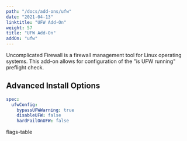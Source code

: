 ```yaml
---
path: "/docs/add-ons/ufw"
date: "2021-04-13"
linktitle: "UFW Add-On"
weight: 57
title: "UFW Add-On"
addOn: "ufw"
---
```


Uncomplicated Firewall is a firewall management tool for Linux operating systems.
This add-on allows for configuration of the "is UFW running" preflight check.

## Advanced Install Options

```yaml
spec:
  ufwConfig:
    bypassUFWWarning: true
    disableUFW: false
    hardFailOnUFW: false
```

flags-table
